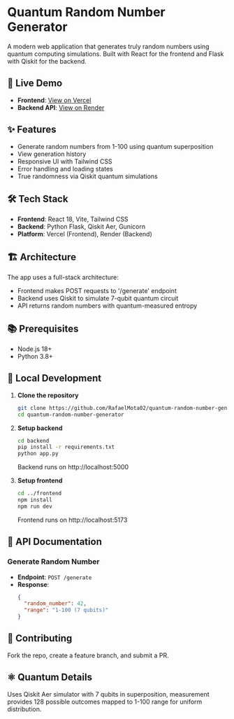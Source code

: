 # Quantum Random Number Generator

A modern web application that generates truly random numbers using quantum computing simulations. Built with React for the frontend and Flask with Qiskit for the backend.

## 🚀 Live Demo

- **Frontend**: [View on Vercel](https://quantum-random-number-generator-eta.vercel.app/)
- **Backend API**: [View on Render](https://quantum-random-number-generator-cio3.onrender.com)

## ✨ Features

- Generate random numbers from 1-100 using quantum superposition
- View generation history
- Responsive UI with Tailwind CSS
- Error handling and loading states
- True randomness via Qiskit quantum simulations

## 🛠 Tech Stack

- **Frontend**: React 18, Vite, Tailwind CSS
- **Backend**: Python Flask, Qiskit Aer, Gunicorn
- **Platform**: Vercel (Frontend), Render (Backend)

## 🏗 Architecture

The app uses a full-stack architecture:
- Frontend makes POST requests to '/generate' endpoint
- Backend uses Qiskit to simulate 7-qubit quantum circuit
- API returns random numbers with quantum-measured entropy

## 📚 Prerequisites

- Node.js 18+
- Python 3.8+

## 🚀 Local Development

1. **Clone the repository**
   ```bash
   git clone https://github.com/RafaelMota02/quantum-random-number-generator.git
   cd quantum-random-number-generator
   ```

2. **Setup backend**
   ```bash
   cd backend
   pip install -r requirements.txt
   python app.py
   ```
   Backend runs on http://localhost:5000

3. **Setup frontend**
   ```bash
   cd ../frontend
   npm install
   npm run dev
   ```
   Frontend runs on http://localhost:5173

## 📡 API Documentation

### Generate Random Number
- **Endpoint**: `POST /generate`
- **Response**: 
  ```json
  {
    "random_number": 42,
    "range": "1-100 (7 qubits)"
  }
  ```

## 🤝 Contributing

Fork the repo, create a feature branch, and submit a PR.

## ⚛ Quantum Details

Uses Qiskit Aer simulator with 7 qubits in superposition, measurement provides 128 possible outcomes mapped to 1-100 range for uniform distribution.
